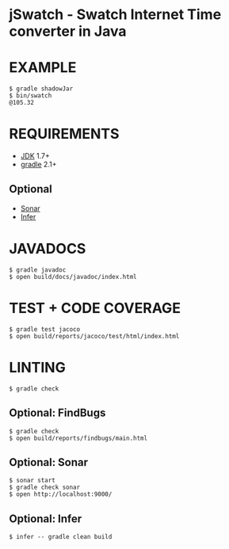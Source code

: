 # jSwatch - Swatch Internet Time converter in Java

# EXAMPLE

```
$ gradle shadowJar
$ bin/swatch
@105.32
```

# REQUIREMENTS

* [JDK](http://www.oracle.com/technetwork/java/javase/downloads/index.html) 1.7+
* [gradle](http://gradle.org/) 2.1+

## Optional

* [Sonar](http://www.sonarqube.org/)
* [Infer](http://fbinfer.com/)

# JAVADOCS

```
$ gradle javadoc
$ open build/docs/javadoc/index.html
```

# TEST + CODE COVERAGE

```
$ gradle test jacoco
$ open build/reports/jacoco/test/html/index.html
```

# LINTING

```
$ gradle check
```

## Optional: FindBugs

```
$ gradle check
$ open build/reports/findbugs/main.html
```

## Optional: Sonar

```
$ sonar start
$ gradle check sonar
$ open http://localhost:9000/
```

## Optional: Infer

```
$ infer -- gradle clean build
```
